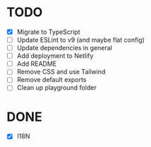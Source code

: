 # TODO

- [x] Migrate to TypeScript
- [ ] Update ESLint to v9 (and maybe flat config)
- [ ] Update dependencies in general
- [ ] Add deployment to Netlify
- [ ] Add README
- [ ] Remove CSS and use Tailwind
- [ ] Remove default exports
- [ ] Clean up playground folder

# DONE

- [x] I18N
